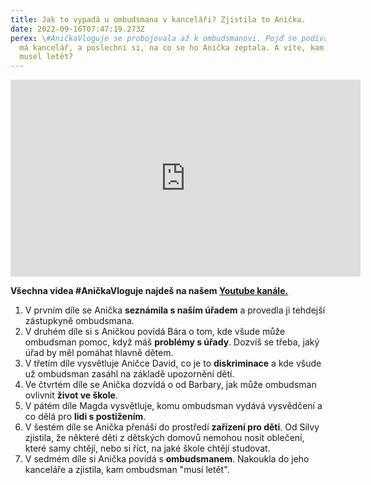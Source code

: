 ```yaml
---
title: Jak to vypadá u ombudsmana v kanceláři? Zjistila to Anička.
date: 2022-09-16T07:47:19.273Z
perex: \#AničkaVloguje se probojovala až k ombudsmanovi. Pojď se podívat, jakou
  má kancelář, a poslechni si, na co se ho Anička zeptala. A víte, kam ombudsman
  musel letět?
---
```

<iframe width="560" height="315" src="https://www.youtube.com/embed/eD2FpvShaz8" title="YouTube video player" frameborder="0" allow="accelerometer; autoplay; clipboard-write; encrypted-media; gyroscope; picture-in-picture" allowfullscreen></iframe>

**V﻿šechna videa #AničkaVloguje najdeš na našem [Youtube kanále.](https://youtube.com/playlist?list=PLWNv_IxgJdEJRcfAUHCC1fZ6J1NiW4qh2)** 

1. V﻿ prvním díle se Anička **seznámila s naším úřadem** a provedla ji tehdejší zástupkyně ombudsmana. 
2. V﻿ druhém díle si s Aničkou povídá Bára o tom, kde všude může ombudsman pomoc, když máš **problémy s úřady**. Dozvíš se třeba, jaký úřad by měl pomáhat hlavně dětem.
3. V﻿ třetím díle vysvětluje Aničce David, co je to **diskriminace** a kde všude už ombudsman zasáhl na základě upozornění dětí. 
4. V﻿e čtvrtém díle se Anička dozvídá o od Barbary, jak může ombudsman ovlivnit **život ve škole**. 
5. V﻿ pátém díle Magda vysvětluje, komu ombudsman vydává vysvědčení a co dělá pro **lidi s postižením**. 
6. V﻿ šestém díle se Anička přenáší do prostředí **zařízení pro děti**. Od Silvy zjistila, že některé děti z dětských domovů nemohou nosit oblečení, které samy chtějí, nebo si říct, na jaké škole chtějí studovat.
7. V﻿ sedmém díle si Anička povídá s **ombudsmanem**. Nakoukla do jeho kanceláře a zjistila, kam ombudsman "musí letět".